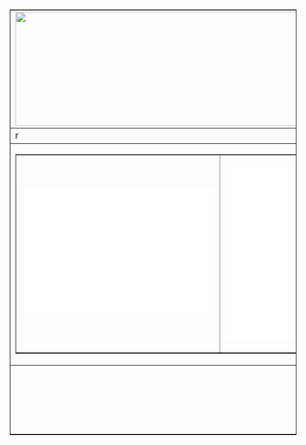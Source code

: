 <script type="text/javascript">
function MM_swapImgRestore() { //v3.0
  var i,x,a=document.MM_sr; for(i=0;a&&i<a.length&&(x=a[i])&&x.oSrc;i++) x.src=x.oSrc;
}
function MM_preloadImages() { //v3.0
  var d=document; if(d.images){ if(!d.MM_p) d.MM_p=new Array();
    var i,j=d.MM_p.length,a=MM_preloadImages.arguments; for(i=0; i<a.length; i++)
    if (a[i].indexOf("#")!=0){ d.MM_p[j]=new Image; d.MM_p[j++].src=a[i];}}
}

function MM_findObj(n, d) { //v4.01
  var p,i,x;  if(!d) d=document; if((p=n.indexOf("?"))>0&&parent.frames.length) {
    d=parent.frames[n.substring(p+1)].document; n=n.substring(0,p);}
  if(!(x=d[n])&&d.all) x=d.all[n]; for (i=0;!x&&i<d.forms.length;i++) x=d.forms[i][n];
  for(i=0;!x&&d.layers&&i<d.layers.length;i++) x=MM_findObj(n,d.layers[i].document);
  if(!x && d.getElementById) x=d.getElementById(n); return x;
}

function MM_swapImage() { //v3.0
  var i,j=0,x,a=MM_swapImage.arguments; document.MM_sr=new Array; for(i=0;i<(a.length-2);i+=3)
   if ((x=MM_findObj(a[i]))!=null){document.MM_sr[j++]=x; if(!x.oSrc) x.oSrc=x.src; x.src=a[i+2];}
}
</script>
<body onLoad="MM_preloadImages('HTML RADEN/Raden 1.jpg')"><table width="1058" border="1" align="center">
  <tr>
    <td width="1048" height="207"><a href="#" onMouseOut="MM_swapImgRestore()" onMouseOver="MM_swapImage('Image1','','HTML RADEN/Raden 1.jpg',1)"><img src="HTML RADEN/Raden Rachmaseta.jpg" width="1058" height="200" id="Image1" /></a></td>
  </tr>
  <tr>
    <td> <marquee direction= "right" scrollamount="5"> Welcome To My Website Game Streamer </marquee> </td>
  </tr>
  <tr>
    <td><table width="1063" border="1">
      <tr>
        <td width="358" height="347"><iframe src="tiktok.html" width="100%" height="230" style="border:none;"></iframe></td>
        <td width="230"><iframe src="instagram.html" width="110%" height="300" style="border:none;"></iframe></td>
        <td width="281"><iframe src="whatssapp.html" width="110%" height="300" style="border: none; font-size: 24px;"></iframe></td>
        <td width="166">&nbsp;</td>
      </tr>
    </table></td>
  </tr>
  <tr>
    <td height="121">&nbsp;</td>
  </tr>
</table>
<div align="right"></div>
